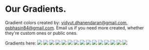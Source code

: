 # Our Gradients.
Gradient colors created by: vidyut.dhanendaran@gmail.com, gsbhasin84@gmail.com. Email us if you need more created, whether they're custom ones or public ones.

Gradients here:
![](gradients/10699.png)
![](gradients/10700.png)
![](gradients/10701.png)
![](gradients/10702.png)
![](gradients/10703.png)
![](gradients/10704.png)
![](gradients/10705.png)
![](gradients/10706.png)
![](gradients/10707.png)
![](gradients/10708.png)
![](gradients/10729.png)
![](gradients/10731.png)
![](gradients/112.png)
![](gradients/233.png)
![](gradients/9886.png)
